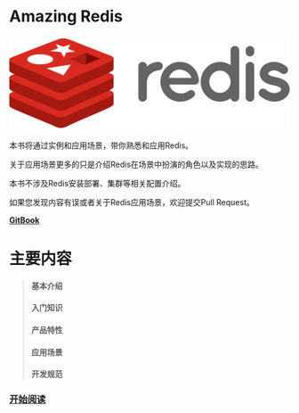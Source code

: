 # Amazing Redis

![](/assets/p1432653421.74.png)

本书将通过实例和应用场景，带你熟悉和应用Redis。

关于应用场景更多的只是介绍Redis在场景中扮演的角色以及实现的思路。

本书不涉及Redis安装部署、集群等相关配置介绍。

如果您发现内容有误或者关于Redis应用场景，欢迎提交Pull Request。

[**GitBook**](https://84hero.gitbooks.io/redis_in_action/)

# 主要内容

> #### 基本介绍
>
> #### 入门知识
>
> #### 产品特性
>
> #### 应用场景
>
> #### 开发规范

### [开始阅读](/ru-men/shi-yao-shi-redis.md)



